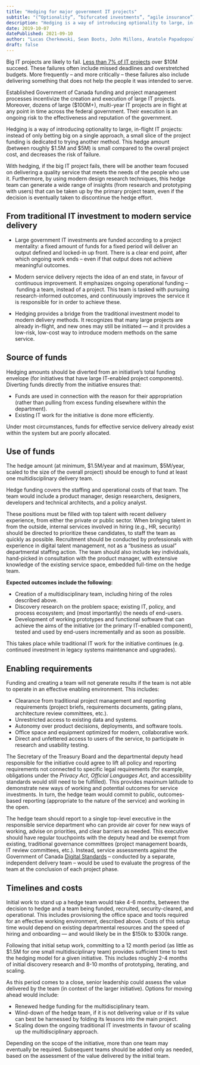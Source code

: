 ```yaml
---
title: "Hedging for major government IT projects"
subtitle: "(“Optionality”, “bifurcated investments”, “agile insurance”)"
description: "Hedging is a way of introducing optionality to large, in-flight IT projects: instead of only betting big on a single approach, a small slice of the project funding is dedicated to trying another method. This hedge amount is small compared to the overall project cost, and decreases the risk of failure."
date: 2019-10-07
datePublished: 2021-09-10
author: "Lucas Cherkewski, Sean Boots, John Millons, Anatole Papadopoulos"
draft: false
---
```


Big IT projects are likely to fail. [Less than 7% of IT projects](https://18f.gsa.gov/2019/04/09/why-we-love-modular-contracting/) over $10M succeed. These failures often include missed deadlines and overstretched budgets. More frequently – and more critically – these failures also include delivering something that does not help the people it was intended to serve.

Established Government of Canada funding and project management processes incentivize the creation and execution of large IT projects. Moreover, dozens of large ($100M+), multi-year IT projects are in flight at any point in time across the federal government. Their execution is an ongoing risk to the effectiveness and reputation of the government.

Hedging is a way of introducing optionality to large, in-flight IT projects: instead of only betting big on a single approach, a small slice of the project funding is dedicated to trying another method. This hedge amount (between roughly $1.5M and $5M) is small compared to the overall project cost, and decreases the risk of failure.

With hedging, if the big IT project fails, there will be another team focused on delivering a quality service that meets the needs of the people who use it. Furthermore, by using modern design research techniques, this hedge team can generate a wide range of insights (from research and prototyping with users) that can be taken up by the primary project team, even if the decision is eventually taken to discontinue the hedge effort.  

## From traditional IT investment to modern service delivery 

* Large government IT investments are funded according to a project mentality: a fixed amount of funds for a fixed period will deliver an output defined and locked-in up front. There is a clear end point, after which ongoing work ends – even if that output does not achieve meaningful outcomes.

* Modern service delivery rejects the idea of an end state, in favour of continuous improvement. It emphasizes ongoing operational funding – funding a team, instead of a project. This team is tasked with pursuing research-informed outcomes, and continuously improves the service it is responsible for in order to achieve these.

* Hedging provides a bridge from the traditional investment model to modern delivery methods. It recognizes that many large projects are already in-flight, and new ones may still be initiated — and it provides a low-risk, low-cost way to introduce modern methods on the same service. 

## Source of funds

Hedging amounts should be diverted from an initiative’s total funding envelope (for initiatives that have large IT-enabled project components). Diverting funds directly from the initiative ensures that:

* Funds are used in connection with the reason for their appropriation (rather than pulling from excess funding elsewhere within the department).
* Existing IT work for the initiative is done more efficiently.

Under most circumstances, funds for effective service delivery already exist within the system but are poorly allocated. 

## Use of funds

The hedge amount (at minimum, $1.5M/year and at maximum, $5M/year, scaled to the size of the overall project) should be enough to fund at least one multidisciplinary delivery team.

Hedge funding covers the staffing and operational costs of that team. The team would include a product manager, design researchers, designers, developers and technical architects, and a policy analyst.

These positions must be filled with top talent with recent delivery experience, from either the private or public sector. When bringing talent in from the outside, internal services involved in hiring (e.g., HR, security) should be directed to prioritize these candidates, to staff the team as quickly as possible. Recruitment should be conducted by professionals with experience in digital talent management, not as a “business as usual” departmental staffing action. The team should also include key individuals, hand-picked in consultation with the product manager, with extensive knowledge of the existing service space, embedded full-time on the hedge team.

**Expected outcomes include the following:**

* Creation of a multidisciplinary team, including hiring of the roles described above.
* Discovery research on the problem space; existing IT, policy, and process ecosystem; and (most importantly) the needs of end-users.
* Development of working prototypes and functional software that can achieve the aims of the initiative (or the primary IT-enabled component), tested and used by end-users incrementally and as soon as possible.

This takes place while traditional IT work for the initiative continues (e.g. continued investment in legacy systems maintenance and upgrades).

## Enabling requirements

Funding and creating a team will not generate results if the team is not able to operate in an effective enabling environment. This includes:

* Clearance from traditional project management and reporting requirements (project briefs, requirements documents, gating plans, architecture review committees, etc.).
* Unrestricted access to existing data and systems.
* Autonomy over product decisions, deployments, and software tools.
* Office space and equipment optimized for modern, collaborative work.
* Direct and unfettered access to users of the service, to participate in research and usability testing.

The Secretary of the Treasury Board and the departmental deputy head responsible for the initiative could agree to lift all policy and reporting requirements not connected to specific legal requirements (for example, obligations under the _Privacy Act_, _Official Languages Act_, and accessibility standards would still need to be fulfilled). This provides maximum latitude to demonstrate new ways of working and potential outcomes for service investments. In turn, the hedge team would commit to public, outcomes-based reporting (appropriate to the nature of the service) and working in the open.

The hedge team should report to a single top-level executive in the responsible service department who can provide air cover for new ways of working, advise on priorities, and clear barriers as needed. This executive should have regular touchpoints with the deputy head and be exempt from existing, traditional governance committees (project management boards, IT review committees, etc.). Instead, service assessments against the Government of Canada [Digital Standards](https://www.canada.ca/en/government/system/digital-government/government-canada-digital-standards.html) – conducted by a separate, independent delivery team – would be used to evaluate the progress of the team at the conclusion of each project phase.

## Timelines and costs

Initial work to stand up a hedge team would take 4-6 months, between the decision to hedge and a team being funded, recruited, security-cleared, and operational. This includes provisioning the office space and tools required for an effective working environment, described above. Costs of this setup time would depend on existing departmental resources and the speed of hiring and onboarding — and would likely be in the $150k to $300k range.

Following that initial setup work, committing to a 12 month period (as little as $1.5M for one small multidisciplinary team) provides sufficient time to test the hedging model for a given initiative. This includes roughly 2-4 months of initial discovery research and 8-10 months of prototyping, iterating, and scaling. 

As this period comes to a close, senior leadership could assess the value delivered by the team (in context of the larger initiative). Options for moving ahead would include:

* Renewed hedge funding for the multidisciplinary team.
* Wind-down of the hedge team, if it is not delivering value or if its value can best be harnessed by folding its lessons into the main project.
* Scaling down the ongoing traditional IT investments in favour of scaling up the multidisciplinary approach.

Depending on the scope of the initiative, more than one team may eventually be required. Subsequent teams should be added only as needed, based on the assessment of the value delivered by the initial team.
